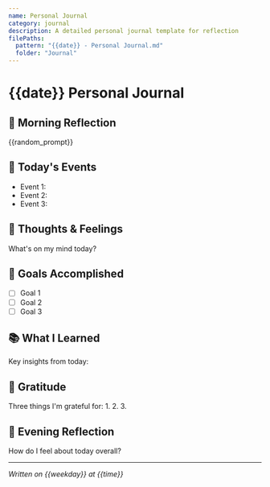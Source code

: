 ```yaml
---
name: Personal Journal
category: journal
description: A detailed personal journal template for reflection
filePaths:
  pattern: "{{date}} - Personal Journal.md"
  folder: "Journal"
---
```

# {{date}} Personal Journal

## 🌅 Morning Reflection
{{random_prompt}}

## 📝 Today's Events
- Event 1:
- Event 2:
- Event 3:

## 💭 Thoughts & Feelings
What's on my mind today?

## 🎯 Goals Accomplished
- [ ] Goal 1
- [ ] Goal 2
- [ ] Goal 3

## 📚 What I Learned
Key insights from today:

## 🙏 Gratitude
Three things I'm grateful for:
1.
2.
3.

## 🌙 Evening Reflection
How do I feel about today overall?

---
*Written on {{weekday}} at {{time}}*
